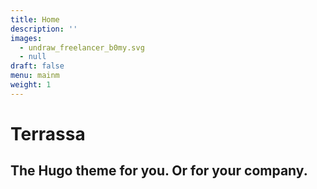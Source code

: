 ```yaml
---
title: Home
description: ''
images:
  - undraw_freelancer_b0my.svg
  - null
draft: false
menu: mainm
weight: 1
---
```


# Terrassa
## The Hugo theme for you. Or for your company.